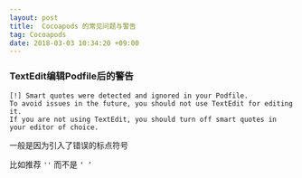 ```yaml
---
layout: post
title:  Cocoapods 的常见问题与警告
tag: Cocoapods
date: 2018-03-03 10:34:20 +09:00
---
```


### TextEdit编辑Podfile后的警告

```
[!] Smart quotes were detected and ignored in your Podfile. 
To avoid issues in the future, you should not use TextEdit for editing it. 
If you are not using TextEdit, you should turn off smart quotes in your editor of choice.
```

一般是因为引入了错误的标点符号

比如推荐 `''` 而不是 `‘ ’`

